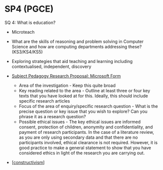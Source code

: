 SP4 (PGCE)
==========

SQ 4: What is education?

* Microteach
* What are the skills of reasoning and problem solving in Computer Science and how are computing departments addressing these? (KS3/KS4/KS5)
* Exploring strategies that aid teaching and learning including contextualised, independent, discovery


* [Subject Pedagogy Research Proposal: Microsoft Form](https://forms.office.com/Pages/ResponsePage.aspx?id=2rIgA90iq02MIW5kS6FPE4bZosdBzY5AvRurHpjUivVUQ0JRMFNOREUwNlBTVkxLREQ5UDFQVDVaRC4u)
    * Area of the investigation - Keep this quite broad
    * Key reading related to the area - Outline at least three or four key texts that you have looked at for this. Ideally, this should include specific research articles
    * Focus of the area of enquiry/specific research question - What is the precise question or key issue that you wish to explore? Can you phrase it as a research question?
    * Possible ethical issues - The key ethical issues are informed consent, protection of children, anonymity and confidentiality, and payment of research participants. In the case of a literature review, as you are only using secondary data and that there are no participants involved, ethical clearance is not required. However, it is good practice to make a general statement to show that you have considered ethics in light of the research you are carrying out.

* [[constructivism]]

[//begin]: # "Autogenerated link references for markdown compatibility"
[constructivism]: constructivism.md "Counterpoint"
[//end]: # "Autogenerated link references"